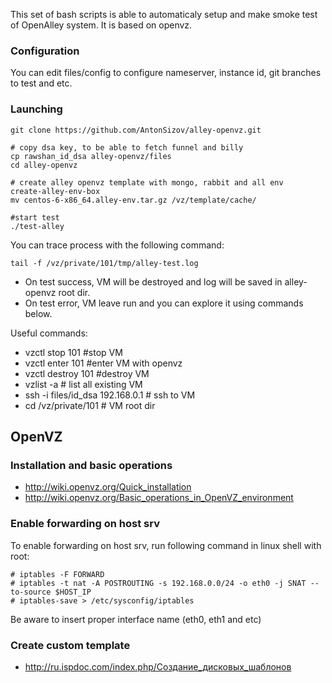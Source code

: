 This set of bash scripts is able to automaticaly setup and make smoke test
of OpenAlley system.
It is based on openvz.

### Configuration ###
You can edit files/config to configure nameserver, instance id, git branches to test and etc.

### Launching ###

``` shell
git clone https://github.com/AntonSizov/alley-openvz.git

# copy dsa key, to be able to fetch funnel and billy
cp rawshan_id_dsa alley-openvz/files
cd alley-openvz

# create alley openvz template with mongo, rabbit and all env
create-alley-env-box
mv centos-6-x86_64.alley-env.tar.gz /vz/template/cache/

#start test
./test-alley
```

You can trace process with the following command:
``` shell
tail -f /vz/private/101/tmp/alley-test.log
```

- On test success, VM will be destroyed and log will be saved in alley-openvz root dir.
- On test error, VM leave run and you can explore it using commands below.

Useful commands:

- vzctl stop 101 #stop VM
- vzctl enter 101 #enter VM with openvz
- vzctl destroy 101 #destroy VM
- vzlist -a # list all existing VM
- ssh -i files/id_dsa 192.168.0.1 # ssh to VM
- cd /vz/private/101 # VM root dir

## OpenVZ

### Installation and basic operations ###
- http://wiki.openvz.org/Quick_installation
- http://wiki.openvz.org/Basic_operations_in_OpenVZ_environment

### Enable forwarding on host srv ###
To enable forwarding on host srv, run following command in linux shell with root:

``` shell
# iptables -F FORWARD
# iptables -t nat -A POSTROUTING -s 192.168.0.0/24 -o eth0 -j SNAT --to-source $HOST_IP
# iptables-save > /etc/sysconfig/iptables
```

Be aware to insert proper interface name (eth0, eth1 and etc)

### Create custom template
- http://ru.ispdoc.com/index.php/Создание_дисковых_шаблонов

